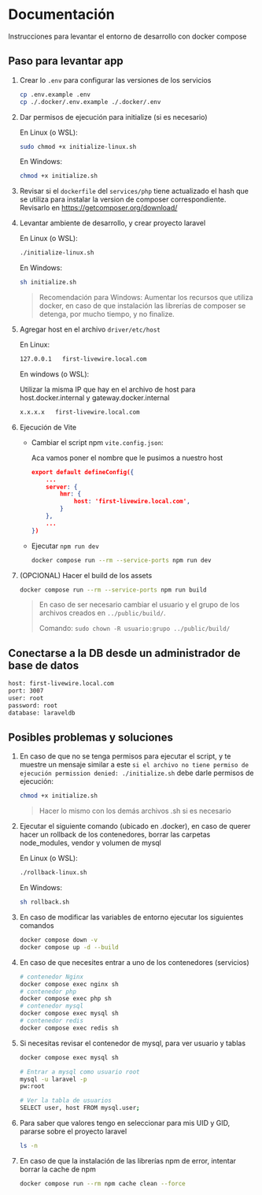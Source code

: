 # Documentación

Instrucciones para levantar el entorno de desarrollo con docker compose 

## Paso para levantar app

1. Crear lo `.env` para configurar las versiones de los servicios

    ```bash
    cp .env.example .env
    cp ./.docker/.env.example ./.docker/.env
    ```

2. Dar permisos de ejecución para initialize (si es necesario)

    En Linux (o WSL):
    ```bash
    sudo chmod +x initialize-linux.sh
    ```

    En Windows:
    ```bash
    chmod +x initialize.sh
    ```

3. Revisar si el `dockerfile` del `services/php` tiene actualizado el hash que se utiliza para instalar la version de composer correspondiente. Revisarlo en https://getcomposer.org/download/

3. Levantar ambiente de desarrollo, y crear proyecto laravel

    En Linux (o WSL):
    ```bash
    ./initialize-linux.sh
    ```

    En Windows:
    ```bash
    sh initialize.sh
    ```

    > Recomendación para Windows: Aumentar los recursos que utiliza docker, en caso de que instalación las librerías de composer se detenga, por mucho tiempo, y no finalize.

3. Agregar host en el archivo `driver/etc/host`

    En Linux:
    ```bash
    127.0.0.1   first-livewire.local.com
    ```

    En windows (o WSL):

    Utilizar la misma IP que hay en el archivo de host para host.docker.internal y gateway.docker.internal

    ```bash
    x.x.x.x   first-livewire.local.com
    ```

7. Ejecución de Vite

    - Cambiar el script npm `vite.config.json`:

        Aca vamos poner el nombre que le pusimos a nuestro host

        ```json
        export default defineConfig({
            ...
            server: {
                hmr: {
                    host: 'first-livewire.local.com',
                }
            },
            ...
        })
        ```

    - Ejecutar `npm run dev`

        ```bash
        docker compose run --rm --service-ports npm run dev
        ```

8. (OPCIONAL) Hacer el build de los assets

    ```bash
    docker compose run --rm --service-ports npm run build
    ```

    > En caso de ser necesario cambiar el usuario y el grupo de los archivos creados en `../public/build/`.
    >
    > Comando: `sudo chown -R usuario:grupo ../public/build/`


## Conectarse a la DB desde un administrador de base de datos

```bash
host: first-livewire.local.com
port: 3007
user: root
password: root
database: laraveldb
```

## Posibles problemas y soluciones

1. En caso de que no se tenga permisos para ejecutar el script, y te muestre un mensaje similar a este `si el archivo no tiene permiso de ejecución permission denied: ./initialize.sh` debe darle permisos de ejecución:

    ```bash
    chmod +x initialize.sh
    ```
    
    >Hacer lo mismo con los demás archivos .sh si es necesario

2. Ejecutar el siguiente comando (ubicado en .docker), en caso de querer hacer un rollback de los contenedores, borrar las carpetas node_modules, vendor y volumen de mysql

    En Linux (o WSL):
    ```bash
    ./rollback-linux.sh
    ```

    En Windows:
    ```bash
    sh rollback.sh
    ```

3. En caso de modificar las variables de entorno ejecutar los siguientes comandos

    ```bash
    docker compose down -v
    docker compose up -d --build
    ```

4. En caso de que necesites entrar a uno de los contenedores (servicios)

    ```bash
    # contenedor Nginx
    docker compose exec nginx sh
    # contenedor php
    docker compose exec php sh
    # contenedor mysql
    docker compose exec mysql sh
    # contenedor redis
    docker compose exec redis sh
    ```

5. Si necesitas revisar el contenedor de mysql, para ver usuario y tablas

    ```bash
    docker compose exec mysql sh

    # Entrar a mysql como usuario root
    mysql -u laravel -p
    pw:root

    # Ver la tabla de usuarios
    SELECT user, host FROM mysql.user;
    ```

6. Para saber que valores tengo en seleccionar para mis UID y GID, pararse sobre el proyecto laravel

    ```bash
    ls -n
    ```

7. En caso de que la instalación de las librerías npm de error, intentar borrar la cache de npm

    ```bash
    docker compose run --rm npm cache clean --force
    ```

